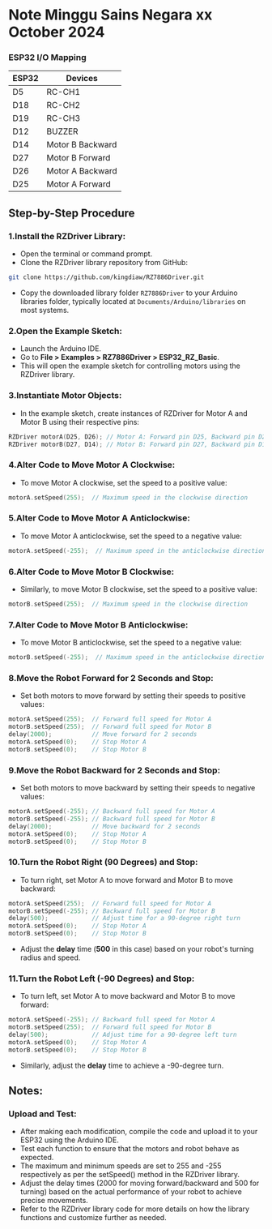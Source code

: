 # Note Minggu Sains Negara xx October 2024
### ESP32 I/O Mapping
| **ESP32** | **Devices**         |
|-----------|---------------------|
| D5        | RC-CH1              |
| D18       | RC-CH2              |
| D19       | RC-CH3              |
| D12       | BUZZER              |
| D14       | Motor B Backward    |
| D27       | Motor B Forward     |
| D26       | Motor A Backward    |
| D25       | Motor A Forward     |
## Step-by-Step Procedure
### 1.Install the RZDriver Library:
- Open the terminal or command prompt.
- Clone the RZDriver library repository from GitHub:
```bash
git clone https://github.com/kingdiaw/RZ7886Driver.git
```
- Copy the downloaded library folder `RZ7886Driver` to your Arduino libraries folder, typically located at `Documents/Arduino/libraries` on most systems.

### 2.Open the Example Sketch:
- Launch the Arduino IDE.
- Go to **File > Examples > RZ7886Driver > ESP32_RZ_Basic**.
- This will open the example sketch for controlling motors using the RZDriver library.

### 3.Instantiate Motor Objects:
- In the example sketch, create instances of RZDriver for Motor A and Motor B using their respective pins:
```cpp
RZDriver motorA(D25, D26); // Motor A: Forward pin D25, Backward pin D26
RZDriver motorB(D27, D14); // Motor B: Forward pin D27, Backward pin D14
```
### 4.Alter Code to Move Motor A Clockwise:
- To move Motor A clockwise, set the speed to a positive value:
```cpp
motorA.setSpeed(255);  // Maximum speed in the clockwise direction
```

### 5.Alter Code to Move Motor A Anticlockwise:
- To move Motor A anticlockwise, set the speed to a negative value:
```cpp
motorA.setSpeed(-255);  // Maximum speed in the anticlockwise direction
```
### 6.Alter Code to Move Motor B Clockwise:
- Similarly, to move Motor B clockwise, set the speed to a positive value:
```cpp
motorB.setSpeed(255);  // Maximum speed in the clockwise direction
```
### 7.Alter Code to Move Motor B Anticlockwise:
- To move Motor B anticlockwise, set the speed to a negative value:
```cpp
motorB.setSpeed(-255);  // Maximum speed in the anticlockwise direction
```
### 8.Move the Robot Forward for 2 Seconds and Stop:
- Set both motors to move forward by setting their speeds to positive values:
```cpp
motorA.setSpeed(255);  // Forward full speed for Motor A
motorB.setSpeed(255);  // Forward full speed for Motor B
delay(2000);           // Move forward for 2 seconds
motorA.setSpeed(0);    // Stop Motor A
motorB.setSpeed(0);    // Stop Motor B
```
### 9.Move the Robot Backward for 2 Seconds and Stop:
- Set both motors to move backward by setting their speeds to negative values:
```cpp
motorA.setSpeed(-255); // Backward full speed for Motor A
motorB.setSpeed(-255); // Backward full speed for Motor B
delay(2000);           // Move backward for 2 seconds
motorA.setSpeed(0);    // Stop Motor A
motorB.setSpeed(0);    // Stop Motor B
```
### 10.Turn the Robot Right (90 Degrees) and Stop:
- To turn right, set Motor A to move forward and Motor B to move backward:
```cpp
motorA.setSpeed(255);  // Forward full speed for Motor A
motorB.setSpeed(-255); // Backward full speed for Motor B
delay(500);            // Adjust time for a 90-degree right turn
motorA.setSpeed(0);    // Stop Motor A
motorB.setSpeed(0);    // Stop Motor B
```
- Adjust the **delay** time (**500** in this case) based on your robot's turning radius and speed.

### 11.Turn the Robot Left (-90 Degrees) and Stop:
- To turn left, set Motor A to move backward and Motor B to move forward:
```cpp
motorA.setSpeed(-255); // Backward full speed for Motor A
motorB.setSpeed(255);  // Forward full speed for Motor B
delay(500);            // Adjust time for a 90-degree left turn
motorA.setSpeed(0);    // Stop Motor A
motorB.setSpeed(0);    // Stop Motor B
```
- Similarly, adjust the **delay** time to achieve a -90-degree turn.
## Notes:
### Upload and Test:
- After making each modification, compile the code and upload it to your ESP32 using the Arduino IDE.
- Test each function to ensure that the motors and robot behave as expected.
- The maximum and minimum speeds are set to 255 and -255 respectively as per the setSpeed() method in the RZDriver library.
- Adjust the delay times (2000 for moving forward/backward and 500 for turning) based on the actual performance of your robot to achieve precise movements.
- Refer to the RZDriver library code for more details on how the library functions and customize further as needed.
 

